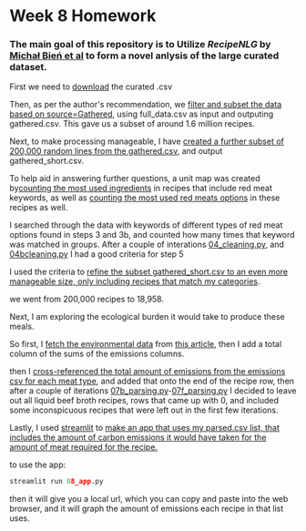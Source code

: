 # Week 8 Homework

### The main goal of this repository is to Utilize *RecipeNLG* by [Michał Bień et al](https://aclanthology.org/2020.inlg-1.4/) to form a novel anlysis of the large curated dataset. 


First we need to [download](https://recipenlg.cs.put.poznan.pl/) the curated .csv

Then, as per the author's recommendation, we [filter and subset the data based on source=Gathered](https://github.com/Aswystun/CBC/blob/main/Week8/Week8/data/01_data.py), using full_data.csv as input and outputing gathered.csv. This gave us a subset of around 1.6 million recipes.

Next, to make processing manageable, I have [created a further subset of 200,000 random lines from the gathered.csv](https://github.com/Aswystun/CBC/blob/main/Week8/Week8/data/02_subset.py), and output gathered_short.csv.


To help aid in answering further questions, a unit map was created by[counting the most used ingredients](https://github.com/Aswystun/CBC/blob/main/Week8/Week8/data/03_unit_map_creation.py) in recipes that include red meat keywords, as well as [counting the most used red meats options](https://github.com/Aswystun/CBC/blob/main/Week8/Week8/data/03b_unit_map_creation.py) in these recipes as well. 


 I searched through the data with keywords of different types of red meat options found in steps 3 and 3b, and counted how many times that keyword was matched in groups. After a couple of interations [04_cleaning.py](https://github.com/Aswystun/CBC/blob/main/Week8/Week8/data/04_cleaning.py), and [04bcleaning.py](https://github.com/Aswystun/CBC/blob/main/Week8/Week8/data/04b_cleaning.py) I had a good criteria for step 5

I used the criteria to [refine the subset gathered_short.csv to an even more manageable size, only including recipes that match my categories](https://github.com/Aswystun/CBC/blob/main/Week8/Week8/data/05_refiner.py). 

we went from 200,000 recipes to 18,958.

Next, I am exploring the ecological burden it would take to produce these meals.

So first, I [fetch the environmental data](http://github.com/Aswystun/CBC/blob/main/Week8/Week8/data/06_emissions.py) from [this article](https://ourworldindata.org/grapher/food-emissions-supply-chain), then I add a total column of the sums of the emissions columns.


then I [cross-referenced the total amount of emissions from the emissions csv for each meat type](https://github.com/Aswystun/CBC/blob/main/Week8/Week8/data/07_parsing.py),
and added that onto the end of the recipe row, then after a couple of iterations [07b_parsing.py](https://github.com/Aswystun/CBC/blob/main/Week8/Week8/data/07b_parsing.py)-[07f_parsing.py](https://github.com/Aswystun/CBC/blob/main/Week8/Week8/data/07f_parsing.py) I decided to leave out all liquid beef broth recipes, rows that came up with 0, and included some inconspicuous recipes that were left out in the first few iterations.


Lastly,
I used [streamlit](https://streamlit.io/) to [make an app that uses my parsed.csv list, that includes the amount of carbon emissions it would have taken for the amount of meat required for the recipe.](https://github.com/Aswystun/CBC/blob/main/Week8/Week8/data/08_app.py) 

to use the app:

```python
streamlit run 08_app.py
```
then it will give you a local url, which you can copy and paste into the web browser, and it will graph the amount of emissions each recipe in that list uses. 